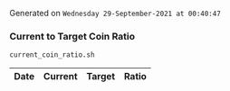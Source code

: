 Generated on `Wednesday 29-September-2021 at 00:40:47`

### Current to Target Coin Ratio
`current_coin_ratio.sh`

Date|Current|Target|Ratio
---|---|---|---
